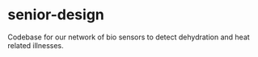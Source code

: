 # senior-design
Codebase for our network of bio sensors to detect dehydration and heat related illnesses.
